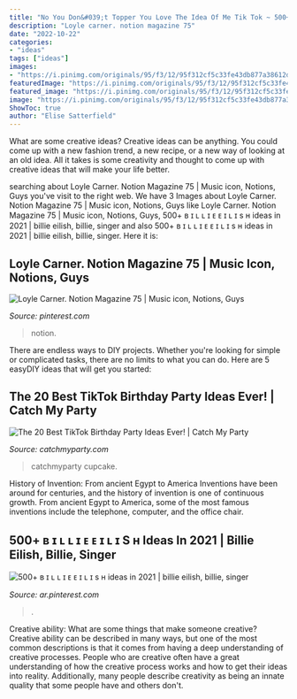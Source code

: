 ```yaml
---
title: "No You Don&#039;t Topper You Love The Idea Of Me Tik Tok ~ 500+ ʙ ɪ ʟ ʟ ɪ ᴇ ᴇ ɪ ʟ ɪ S ʜ Ideas In 2021"
description: "Loyle carner. notion magazine 75"
date: "2022-10-22"
categories:
- "ideas"
tags: ["ideas"]
images:
- "https://i.pinimg.com/originals/95/f3/12/95f312cf5c33fe43db877a38612d6b7e.jpg"
featuredImage: "https://i.pinimg.com/originals/95/f3/12/95f312cf5c33fe43db877a38612d6b7e.jpg"
featured_image: "https://i.pinimg.com/originals/95/f3/12/95f312cf5c33fe43db877a38612d6b7e.jpg"
image: "https://i.pinimg.com/originals/95/f3/12/95f312cf5c33fe43db877a38612d6b7e.jpg"
ShowToc: true
author: "Elise Satterfield"
---
```



What are some creative ideas?
Creative ideas can be anything. You could come up with a new fashion trend, a new recipe, or a new way of looking at an old idea. All it takes is some creativity and thought to come up with creative ideas that will make your life better.

	

		
searching about Loyle Carner. Notion Magazine 75 | Music icon, Notions, Guys you've visit to the right web. We have 3 Images about Loyle Carner. Notion Magazine 75 | Music icon, Notions, Guys like Loyle Carner. Notion Magazine 75 | Music icon, Notions, Guys, 500+ ʙ ɪ ʟ ʟ ɪ ᴇ ᴇ ɪ ʟ ɪ s ʜ ideas in 2021 | billie eilish, billie, singer and also 500+ ʙ ɪ ʟ ʟ ɪ ᴇ ᴇ ɪ ʟ ɪ s ʜ ideas in 2021 | billie eilish, billie, singer. Here it is:
		
    
## Loyle Carner. Notion Magazine 75 | Music Icon, Notions, Guys

<img loading=lazy src="https://i.pinimg.com/originals/95/f3/12/95f312cf5c33fe43db877a38612d6b7e.jpg" onerror="this.onerror=null;this.src='https://tse3.mm.bing.net/th?id=OIP.gmdmo_AhjBTmV8P3JzMRCwHaJR&amp;pid=15.1';" alt="Loyle Carner. Notion Magazine 75 | Music icon, Notions, Guys">

_Source: pinterest.com_

>notion. 

	

There are endless ways to DIY projects. Whether you're looking for simple or complicated tasks, there are no limits to what you can do. Here are 5 easyDIY ideas that will get you started: 

    
## The 20 Best TikTok Birthday Party Ideas Ever! | Catch My Party

<img loading=lazy src="https://photos-cdn.catchmyparty.com/BL/2021/03/cupcakes-1.jpg" onerror="this.onerror=null;this.src='https://tse3.mm.bing.net/th?id=OIP.oX86dXStx66tJbGya9nUbAHaLH&amp;pid=15.1';" alt="The 20 Best TikTok Birthday Party Ideas Ever! | Catch My Party">

_Source: catchmyparty.com_

>catchmyparty cupcake. 

	

History of Invention: From ancient Egypt to America
Inventions have been around for centuries, and the history of invention is one of continuous growth. From ancient Egypt to America, some of the most famous inventions include the telephone, computer, and the office chair.

    
## 500+ ʙ ɪ ʟ ʟ ɪ ᴇ ᴇ ɪ ʟ ɪ S ʜ Ideas In 2021 | Billie Eilish, Billie, Singer

<img loading=lazy src="https://i.pinimg.com/236x/6f/37/8b/6f378b5861bba418fd7601182137271b.jpg" onerror="this.onerror=null;this.src='https://tse1.mm.bing.net/th?id=OIP.29EB-XmpJ8yqrTd2_MIjQgAAAA&amp;pid=15.1';" alt="500+ ʙ ɪ ʟ ʟ ɪ ᴇ ᴇ ɪ ʟ ɪ s ʜ ideas in 2021 | billie eilish, billie, singer">

_Source: ar.pinterest.com_

>. 

	

Creative ability: What are some things that make someone creative?
Creative ability can be described in many ways, but one of the most common descriptions is that it comes from having a deep understanding of creative processes. People who are creative often have a great understanding of how the creative process works and how to get their ideas into reality. Additionally, many people describe creativity as being an innate quality that some people have and others don't.

